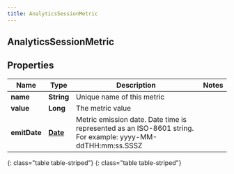 ```yaml
---
title: AnalyticsSessionMetric
---
```

## AnalyticsSessionMetric


## Properties

| Name | Type | Description | Notes |
| ------------ | ------------- | ------------- | ------------- |
| **name** | **String** | Unique name of this metric |  |
| **value** | **Long** | The metric value |  |
| **emitDate** | [**Date**](Date.html) | Metric emission date. Date time is represented as an ISO-8601 string. For example: yyyy-MM-ddTHH:mm:ss.SSSZ |  |
{: class="table table-striped"}
{: class="table table-striped"}


